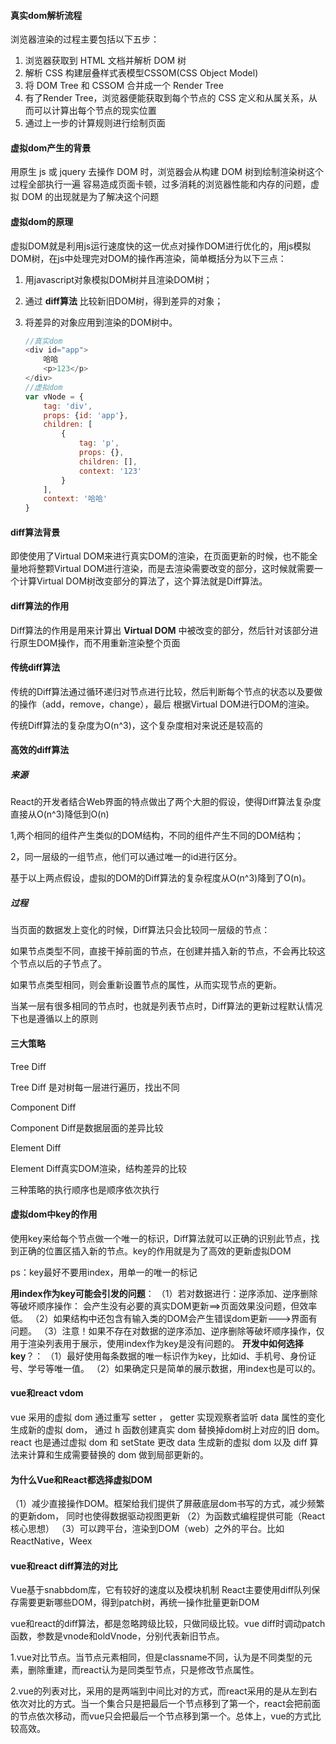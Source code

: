 #### 真实dom解析流程

浏览器渲染的过程主要包括以下五步：

1. 浏览器获取到 HTML 文档并解析 DOM 树
2. 解析 CSS 构建层叠样式表模型CSSOM(CSS Object Model)
3. 将 DOM Tree 和 CSSOM 合并成一个 Render Tree
4. 有了Render Tree，浏览器便能获取到每个节点的 CSS 定义和从属关系，从而可以计算出每个节点的现实位置
5. 通过上一步的计算规则进行绘制页面

#### 虚拟dom产生的背景

用原生 js 或 jquery 去操作 DOM 时，浏览器会从构建 DOM 树到绘制渲染树这个过程全部执行一遍
容易造成页面卡顿，过多消耗的浏览器性能和内存的问题，虚拟 DOM 的出现就是为了解决这个问题

#### 虚拟dom的原理

虚拟DOM就是利用js运行速度快的这一优点对操作DOM进行优化的，用js模拟DOM树，在js中处理完对DOM的操作再渲染，简单概括分为以下三点：

1. 用javascript对象模拟DOM树并且渲染DOM树；

2. 通过 **diff算法** 比较新旧DOM树，得到差异的对象；

3. 将差异的对象应用到渲染的DOM树中。

   ```js
   //真实dom
   <div id="app">
       哈哈
       <p>123</p>
   </div>
   //虚拟dom
   var vNode = {
       tag: 'div',
       props: {id: 'app'},
       children: [
           {
               tag: 'p',
               props: {},
               children: [],
               context: '123'
           }
       ],
       context: '哈哈'
   }
   ```

   

#### diff算法背景

即使使用了Virtual DOM来进行真实DOM的渲染，在页面更新的时候，也不能全量地将整颗Virtual DOM进行渲染，而是去渲染需要改变的部分，这时候就需要一个计算Virtual DOM树改变部分的算法了，这个算法就是Diff算法。

#### diff算法的作用

Diff算法的作用是用来计算出 **Virtual DOM** 中被改变的部分，然后针对该部分进行原生DOM操作，而不用重新渲染整个页面

#### 传统diff算法

传统的Diff算法通过循环递归对节点进行比较，然后判断每个节点的状态以及要做的操作（add，remove，change），最后 根据Virtual DOM进行DOM的渲染。

传统Diff算法的复杂度为O(n^3)，这个复杂度相对来说还是较高的

#### 高效的diff算法

##### 来源

React的开发者结合Web界面的特点做出了两个大胆的假设，使得Diff算法复杂度直接从O(n^3)降低到O(n)

1,两个相同的组件产生类似的DOM结构，不同的组件产生不同的DOM结构；

2，同一层级的一组节点，他们可以通过唯一的id进行区分。

基于以上两点假设，虚拟的DOM的Diff算法的复杂程度从O(n^3)降到了O(n)。

##### 过程

当页面的数据发上变化的时候，Diff算法只会比较同一层级的节点：

如果节点类型不同，直接干掉前面的节点，在创建并插入新的节点，不会再比较这个节点以后的子节点了。

如果节点类型相同，则会重新设置节点的属性，从而实现节点的更新。

当某一层有很多相同的节点时，也就是列表节点时，Diff算法的更新过程默认情况下也是遵循以上的原则

#### 三大策略

Tree Diff

Tree Diff 是对树每一层进行遍历，找出不同

Component Diff

Component Diff是数据层面的差异比较

Element Diff

Element Diff真实DOM渲染，结构差异的比较

三种策略的执行顺序也是顺序依次执行

#### 虚拟dom中key的作用

使用key来给每个节点做一个唯一的标识，Diff算法就可以正确的识别此节点，找到正确的位置区插入新的节点。key的作用就是为了高效的更新虚拟DOM

ps：key最好不要用index，用单一的唯一的标记

**用index作为key可能会引发的问题**：
	（1）若对数据进行：逆序添加、逆序删除等破坏顺序操作：
	会产生没有必要的真实DOM更新==>页面效果没问题，但效率低。
	（2）如果结构中还包含有输入类的DOM会产生错误dom更新--->界面有问题。
	（3）注意！如果不存在对数据的逆序添加、逆序删除等破坏顺序操作，仅用于渲染列表用于展示，使用index作为key是没有问题的。
**开发中如何选择key**？：
	（1）最好使用每条数据的唯一标识作为key，比如id、手机号、身份证号、学号等唯一值。
	（2）如果确定只是简单的展示数据，用index也是可以的。

#### vue和react vdom

vue 采用的虚拟 dom 通过重写 setter ， getter 实现观察者监听 data 属性的变化生成新的虚拟 dom， 通过 h 函数创建真实 dom 替换掉dom树上对应的旧 dom。
react 也是通过虚拟 dom 和 setState 更改 data 生成新的虚拟 dom 以及 diff 算法来计算和生成需要替换的 dom 做到局部更新的。

#### 为什么Vue和React都选择虚拟DOM

（1）减少直接操作DOM。框架给我们提供了屏蔽底层dom书写的方式，减少频繁的更新dom，
同时也使得数据驱动视图更新
（2）为函数式编程提供可能（React核心思想）
（3）可以跨平台，渲染到DOM（web）之外的平台。比如ReactNative，Weex

#### vue和react diff算法的对比

Vue基于snabbdom库，它有较好的速度以及模块机制
React主要使用diff队列保存需要更新哪些DOM，得到patch树，再统一操作批量更新DOM

vue和react的diff算法，都是忽略跨级比较，只做同级比较。vue diff时调动patch函数，参数是vnode和oldVnode，分别代表新旧节点。

1.vue对比节点。当节点元素相同，但是classname不同，认为是不同类型的元素，删除重建，而react认为是同类型节点，只是修改节点属性。

2.vue的列表对比，采用的是两端到中间比对的方式，而react采用的是从左到右依次对比的方式。当一个集合只是把最后一个节点移到了第一个，react会把前面的节点依次移动，而vue只会把最后一个节点移到第一个。总体上，vue的方式比较高效。

